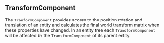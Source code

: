 ## TransformComponent

The `TranformComponent` provides access to the position rotation and translation of an entity
and calculates the final world transform matrix when these properties have changed.
In an entity tree each `TransformComponent` will be affected by the
`TransformComponent` of its parent entity.

